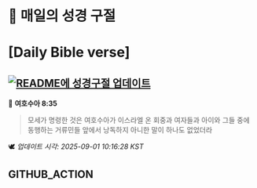 # 🙏 매일의 성경 구절
# [Daily Bible verse]
## [![README에 성경구절 업데이트](https://github.com/DONGSUKA/first_test/actions/workflows/update-readme-bible.yml/badge.svg)](https://github.com/DONGSUKA/first_test/actions/workflows/update-readme-bible.yml)
<!-- START_BIBLE_VERSE -->
📖 **여호수아 8:35**
> 모세가 명령한 것은 여호수아가 이스라엘 온 회중과 여자들과 아이와 그들 중에 동행하는 거류민들 앞에서 낭독하지 아니한 말이 하나도 없었더라

🕊️ _업데이트 시각: 2025-09-01 10:16:28 KST_
  <!-- END_BIBLE_VERSE -->
## GITHUB_ACTION
